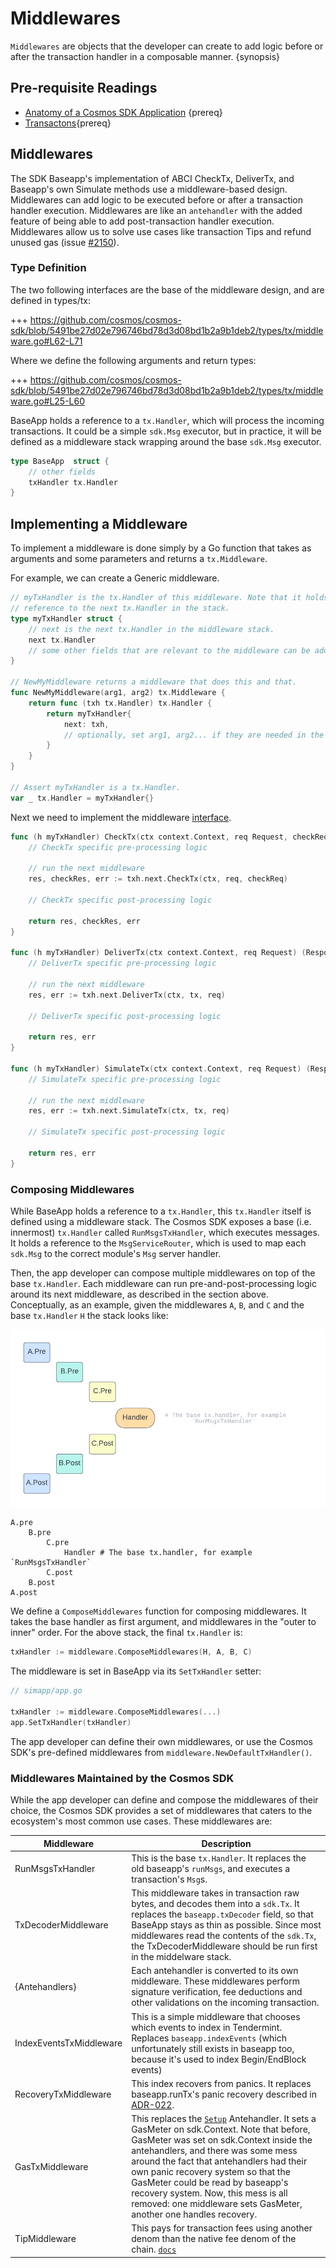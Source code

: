 <!--
order: 3
-->

# Middlewares


`Middlewares` are objects that the developer can create to add logic before or after the transaction handler in a composable manner.
{synopsis}

## Pre-requisite Readings

* [Anatomy of a Cosmos SDK Application](../basics/app-anatomy.md) {prereq}
* [Transactons](transactions.md){prereq}


## Middlewares

The SDK Baseapp's implementation of ABCI CheckTx, DeliverTx, and Baseapp's own Simulate methods use a middleware-based design. Middlewares can add logic to be executed before or after a transaction handler execution. Middlewares are like an `antehandler` with the added feature of being able to add post-transaction handler execution. Middlewares allow us to solve use cases like transaction Tips and refund unused gas (issue [#2150](https://github.com/cosmos/cosmos-sdk/issues/2150)). 


### Type Definition

The two following interfaces are the base of the middleware design, and are defined in types/tx:

+++ https://github.com/cosmos/cosmos-sdk/blob/5491be27d02e796746bd78d3d08bd1b2a9b1deb2/types/tx/middleware.go#L62-L71

Where we define the following arguments and return types:

+++ https://github.com/cosmos/cosmos-sdk/blob/5491be27d02e796746bd78d3d08bd1b2a9b1deb2/types/tx/middleware.go#L25-L60

BaseApp holds a reference to a `tx.Handler`, which will process the incoming transactions. It could be a simple `sdk.Msg` executor, but in practice, it will be defined as a middleware stack wrapping around the base `sdk.Msg` executor.

```go
type BaseApp  struct {
    // other fields
    txHandler tx.Handler
}
```


## Implementing a Middleware

To implement a middleware is done simply by a Go function that takes as arguments and some parameters and returns a `tx.Middleware`.

For example, we can create a Generic middleware. 

```go
// myTxHandler is the tx.Handler of this middleware. Note that it holds a
// reference to the next tx.Handler in the stack.
type myTxHandler struct {
    // next is the next tx.Handler in the middleware stack.
    next tx.Handler
    // some other fields that are relevant to the middleware can be added here
}

// NewMyMiddleware returns a middleware that does this and that.
func NewMyMiddleware(arg1, arg2) tx.Middleware {
    return func (txh tx.Handler) tx.Handler {
        return myTxHandler{
            next: txh,
            // optionally, set arg1, arg2... if they are needed in the middleware
        }
    }
}

// Assert myTxHandler is a tx.Handler.
var _ tx.Handler = myTxHandler{}
```

Next we need to implement the middleware [interface](#Type-Definition).

```go
func (h myTxHandler) CheckTx(ctx context.Context, req Request, checkReq RequestcheckTx) (Response, ResponseCheckTx, error) {
    // CheckTx specific pre-processing logic

    // run the next middleware
    res, checkRes, err := txh.next.CheckTx(ctx, req, checkReq)

    // CheckTx specific post-processing logic

    return res, checkRes, err
}

func (h myTxHandler) DeliverTx(ctx context.Context, req Request) (Response, error) {
    // DeliverTx specific pre-processing logic

    // run the next middleware
    res, err := txh.next.DeliverTx(ctx, tx, req)

    // DeliverTx specific post-processing logic

    return res, err
}

func (h myTxHandler) SimulateTx(ctx context.Context, req Request) (Response, error) {
    // SimulateTx specific pre-processing logic

    // run the next middleware
    res, err := txh.next.SimulateTx(ctx, tx, req)

    // SimulateTx specific post-processing logic

    return res, err
}
```

### Composing Middlewares

While BaseApp holds a reference to a `tx.Handler`, this `tx.Handler` itself is defined using a middleware stack. The Cosmos SDK exposes a base (i.e. innermost) `tx.Handler` called `RunMsgsTxHandler`, which executes messages. It holds a reference to the `MsgServiceRouter`, which is used to map each `sdk.Msg` to the correct module's `Msg` server handler.

Then, the app developer can compose multiple middlewares on top of the base `tx.Handler`. Each middleware can run pre-and-post-processing logic around its next middleware, as described in the section above. Conceptually, as an example, given the middlewares `A`, `B`, and `C` and the base `tx.Handler` `H` the stack looks like:

![Composing](baseapp_transaction-middleware.png)

```text
A.pre
    B.pre
        C.pre
            Handler # The base tx.handler, for example `RunMsgsTxHandler`
        C.post
    B.post
A.post
```

We define a `ComposeMiddlewares` function for composing middlewares. It takes the base handler as first argument, and middlewares in the "outer to inner" order. For the above stack, the final `tx.Handler` is:

```go
txHandler := middleware.ComposeMiddlewares(H, A, B, C)
```

The middleware is set in BaseApp via its `SetTxHandler` setter:

```go
// simapp/app.go

txHandler := middleware.ComposeMiddlewares(...)
app.SetTxHandler(txHandler)
```

The app developer can define their own middlewares, or use the Cosmos SDK's pre-defined middlewares from `middleware.NewDefaultTxHandler()`.

### Middlewares Maintained by the Cosmos SDK

While the app developer can define and compose the middlewares of their choice, the Cosmos SDK provides a set of middlewares that caters to the ecosystem's most common use cases. These middlewares are:

| Middleware              | Description                                                                                                                                                                                                                                                                                                                                                                                                                                                                              |
| ----------------------- | ---------------------------------------------------------------------------------------------------------------------------------------------------------------------------------------------------------------------------------------------------------------------------------------------------------------------------------------------------------------------------------------------------------------------------------------------------------------------------------------- |
| RunMsgsTxHandler        | This is the base `tx.Handler`. It replaces the old baseapp's `runMsgs`, and executes a transaction's `Msg`s.                                                                                                                                                                                                                                                                                                                                                                             |
| TxDecoderMiddleware     | This middleware takes in transaction raw bytes, and decodes them into a `sdk.Tx`. It replaces the `baseapp.txDecoder` field, so that BaseApp stays as thin as possible. Since most middlewares read the contents of the `sdk.Tx`, the TxDecoderMiddleware should be run first in the middelware stack.                                                                                                                                                                                   |
| {Antehandlers}          | Each antehandler is converted to its own middleware. These middlewares perform signature verification, fee deductions and other validations on the incoming transaction.                                                                                                                                                                                                                                                                                                                 |
| IndexEventsTxMiddleware | This is a simple middleware that chooses which events to index in Tendermint. Replaces `baseapp.indexEvents` (which unfortunately still exists in baseapp too, because it's used to index Begin/EndBlock events)                                                                                                                                                                                                                                                                         |
| RecoveryTxMiddleware    | This index recovers from panics. It replaces baseapp.runTx's panic recovery described in [ADR-022](./adr-022-custom-panic-handling.md).                                                                                                                                                                                                                                                                                                                                                  |
| GasTxMiddleware         | This replaces the [`Setup`](https://github.com/cosmos/cosmos-sdk/blob/v0.43.0/x/auth/ante/setup.go) Antehandler. It sets a GasMeter on sdk.Context. Note that before, GasMeter was set on sdk.Context inside the antehandlers, and there was some mess around the fact that antehandlers had their own panic recovery system so that the GasMeter could be read by baseapp's recovery system. Now, this mess is all removed: one middleware sets GasMeter, another one handles recovery.
| TipMiddleware | This pays for transaction fees using another denom than the native fee denom of the chain. [`docs`](tips.md) 


